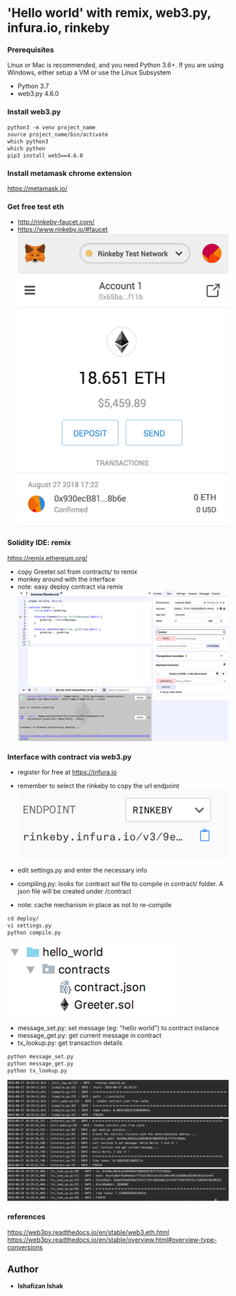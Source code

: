 # 'Hello world' with remix, web3.py, infura.io, rinkeby
### Prerequisites
Linux or Mac is recommended, and you need Python 3.6+. If you are using Windows, either setup a VM or use the Linux Subsystem

- Python 3.7 
- web3.py 4.6.0

### Install web3.py
```
python3 -m venv project_name
source project_name/bin/activate
which python3
which python
pip3 install web3==4.6.0
```
### Install metamask chrome extension
https://metamask.io/

### Get free test eth
- http://rinkeby-faucet.com/
- https://www.rinkeby.io/#faucet
![Alt text](img/Screen%20Shot%202018-08-29%20at%203.38.11%20PM.png)

### Solidity IDE: remix
https://remix.ethereum.org/
- copy Greeter.sol from contracts/ to remix
- monkey around with the interface
- note: easy deploy contract via remix
![Alt text](img/Screen%20Shot%202018-08-29%20at%205.07.10%20PM.png)

### Interface with contract via web3.py
- register for free at https://infura.io
- remember to select the rinkeby to copy the url endpoint
![Alt text](img/Screen%20Shot%202018-08-29%20at%203.29.02%20PM.png)

- edit settings.py and enter the necessary info
- compiling.py: looks for contract sol file to compile in contract/ folder. A json file will be created under /contract
- note: cache mechanism in place as not to re-compile 
```
cd deploy/
vi settings.py
python compile.py
```
![Alt text](img/Screen%20Shot%202018-08-29%20at%205.01.20%20PM.png)

- message_set.py: set message (eg: "hello world") to contract instance
- message_get.py: get current message in contract
- tx_lookup.py: get transaction details 
```
python message_set.py
python message_get.py
python tx_lookup.py
```
![Alt text](img/Screen%20Shot%202018-08-27%20at%206.59.52%20PM.png)
![Alt text](img/Screen%20Shot%202018-08-27%20at%206.59.35%20PM.png)
![Alt text](img/Screen%20Shot%202018-08-29%20at%204.29.37%20PM.png)

### references
https://web3py.readthedocs.io/en/stable/web3.eth.html
https://web3py.readthedocs.io/en/stable/overview.html#overview-type-conversions

## Author
* **Ishafizan Ishak**


